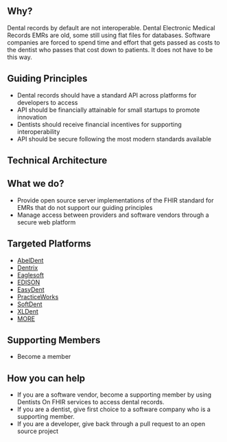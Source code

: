 ## Why?
Dental records by default are not interoperable. Dental Electronic Medical Records EMRs are old, some still using flat files for databases. Software companies are forced to spend time and effort that gets passed as costs to the dentist who passes that cost down to patients. It does not have to be this way.

## Guiding Principles
* Dental records should have a standard API across platforms for developers to access
* API should be financially attainable for small startups to promote innovation
* Dentists should receive financial incentives for supporting interoperability
* API should be secure following the most modern standards available

## Technical Architecture

## What we do?
* Provide open source server implementations of the FHIR standard for EMRs that do not support our guiding principles
* Manage access between providers and software vendors through a secure web platform

## Targeted Platforms
* [AbelDent](platforms/abeldent.md)
* [Dentrix](platforms/dentrix.md)
* [Eaglesoft](platforms/eaglesoft.md)
* [EDISON](platforms/edison.md)
* [EasyDent](platforms/easydent.md)
* [PracticeWorks](platforms/practiceworks.md)
* [SoftDent](platforms/softdent.md)
* [XLDent](platforms/xldent.md)
* [MORE](platforms/index.md)

## Supporting Members
* Become a member

## How you can help
* If you are a software vendor, become a supporting member by using Dentists On FHIR services to access dental records.
* If you are a dentist, give first choice to a software company who is a supporting member.
* If you are a developer, give back through a pull request to an open source project
